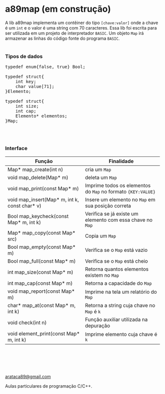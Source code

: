 # a89map (em construção)

A lib a89map implementa um contêiner do tipo `[chave:valor]` onde a chave é um `int` e o valor é uma string com 70 caracteres. Essa lib foi escrita para ser utilizada em um projeto de interpretador `BASIC`. Um objeto `Map` irá armazenar as linhas do código fonte do programa `BASIC`. 
<br><br>
### Tipos de dados 
<pre>
typedef enum{false, true} Bool;

typedef struct{
	int key;
	char value[71];
}Elemento;

typedef struct{
	int size;
	int cap;
	Elemento* elementos;
}Map;
</pre>
<br><br>
### Interface

| Função | Finalidade |
|------------------------|---------------|
| Map* map_create(int n) | cria um `Map` |
| void map_delete(Map* m) | deleta um `Map` |
| void map_print(const Map* m) | Imprime todos os elementos do `Map` no formato `{KEY:VALUE}` |
| void map_insert(Map* m, int k, const char* v) | Insere um elemento no `Map` em sua posição correta |
| Bool map_keycheck(const Map* m, int k) | Verifica se já existe um elemento com essa chave no `Map` |
| Map* map_copy(const Map* src) | Copia um `Map` |
| Bool map_empty(const Map* m) | Verifica se o `Map` está vazio |
| Bool map_full(const Map* m) | Verifica se o `Map` está cheio |
| int map_size(const Map* m) | Retorna quantos elementos existem no `Map` |
| int map_cap(const Map* m) | Retorna a capacidade do `Map` |
| void map_report(const Map* m) | Imprime na tela um relatório do `Map` |
| char* map_at(const Map* m, int k) | Retorna a string cuja chave no `Map` é `k` |
| void check(int n) | Função auxiliar utilizada na depuração |
| void element_print(const Map* m, int k) | Imprime elemento cuja chave é `k` |

<br><br>
---
arataca89@gmail.com

Aulas particulares de programação C/C++.



